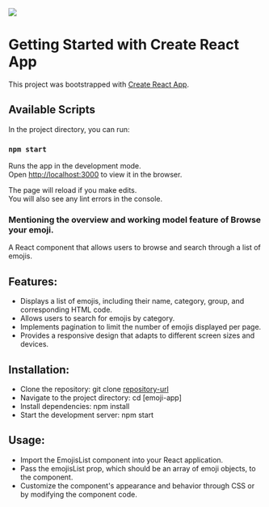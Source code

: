 
![](images/emoji.png)

# Getting Started with Create React App

This project was bootstrapped with [Create React App](https://github.com/facebook/create-react-app).

## Available Scripts

In the project directory, you can run:

### `npm start`

Runs the app in the development mode.\
Open [http://localhost:3000](http://localhost:3000) to view it in the browser.

The page will reload if you make edits.\
You will also see any lint errors in the console.


### Mentioning the overview and working model feature of Browse your emoji.

A React component that allows users to browse and search through a list of emojis.

## Features:
  - Displays a list of emojis, including their name, category, group, and corresponding HTML code.
  - Allows users to search for emojis by category.
  - Implements pagination to limit the number of emojis displayed per page.
  - Provides a responsive design that adapts to different screen sizes and devices.

## Installation:
  - Clone the repository: git clone [repository-url](https://github.com/rahul9852-dot/Browse-your-emoji)
  - Navigate to the project directory: cd [emoji-app]
  - Install dependencies: npm install
  - Start the development server: npm start

## Usage:
  - Import the EmojisList component into your React application.
  - Pass the emojisList prop, which should be an array of emoji objects, to the component.
  - Customize the component's appearance and behavior through CSS or by modifying the component code.
  



